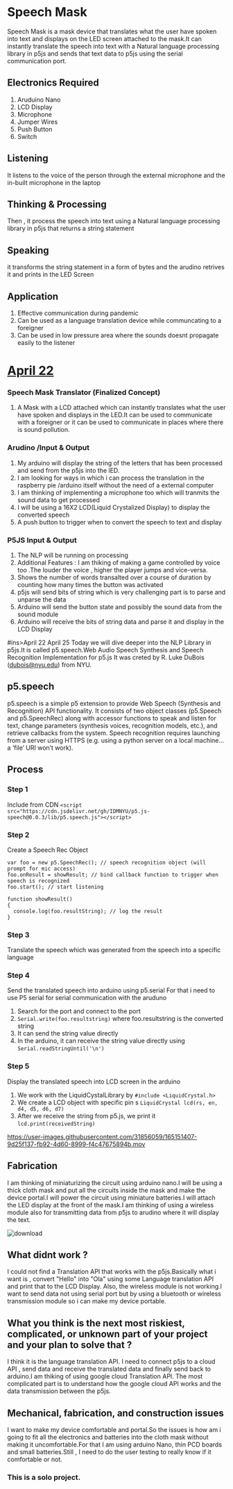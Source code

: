 # Speech Mask 



Speech Mask is a mask device that translates what the user have spoken into text and displays
on the LED screen attached to the mask.It can instantly translate the speech into 
text with a Natural language processing library in p5js and sends that text data to p5js using the 
serial communication port.

## Electronics Required

1. Aruduino Nano 
2. LCD Display
3. Microphone
4. Jumper Wires
5. Push Button 
6. Switch


## Listening 
It listens to the voice of the person through the external microphone and the in-built microphone in the laptop 

## Thinking & Processing 
Then , it process the speech into text using a Natural language processing library in p5js that returns a string statement 


## Speaking 
it transforms the string statement in a form of bytes and the arudino retrives it and prints in the LED Screen


## Application 
1. Effective communication during pandemic 
2. Can be used as a language translation device while communcating to a foreigner 
3. Can be used in low pressure area where the sounds doesnt propagate easily to the listener




# <ins>April 22</ins>



### Speech Mask Translator (Finalized Concept)
1. A Mask with a LCD attached which can instantly translates what the user have spoken and displays in the LED.It can be used to communicate with a foreigner or it can be used to communicate in places where there is sound pollution.


### Arudino /Input & Output
1. My arduino will display the string of the letters that has been processed and send from the p5js into the lED.
2. I am looking for ways in which i can process the translation in the raspberry pie /arduino itself without the need of a external computer 
3. I am thinking of implementing a microphone too which will tranmits the sound data to get processed
4. I will be using a 16X2 LCD(Liquid Crystalized Display) to display the converted speech 
5. A push button to trigger when to convert the speech to text and display


### P5JS Input & Output 
1. The NLP will be running on processing
2. Additional Features : I am thiking of making a game controlled by voice too .The louder the voice , higher the player jumps and vice-versa.
3. Shows the number of words transalted over a course of duration by counting how many times the button was activated
4. p5js will send bits of string which is very challenging part is to parse and unparse the data
5. Arduino will send the button state and possibly the sound data from the sound module
6. Arduino will receive the bits of string data and parse it and display in the LCD Display 


#ins>April 22</ins> April 25
Today we will dive deeper into the NLP Library in p5js.It is called p5.speech.Web Audio Speech Synthesis and Speech Recognition Implementation for p5.js 
It was creted by R. Luke DuBois (dubois@nyu.edu) from NYU.

## p5.speech

p5.speech is a simple p5 extension to provide Web Speech (Synthesis and Recognition) API functionality. It consists of two object classes (p5.Speech and p5.SpeechRec) along with accessor functions to speak and listen for text, change parameters (synthesis voices, recognition models, etc.), and retrieve callbacks from the system.
Speech recognition requires launching from a server using HTTPS (e.g. using a python server on a local machine… a ‘file’ URI won’t work).


## Process 
### Step 1
Include from CDN
````<script src="https://cdn.jsdelivr.net/gh/IDMNYU/p5.js-speech@0.0.3/lib/p5.speech.js"></script>````

### Step 2 
 Create a Speech Rec Object 

````
var foo = new p5.SpeechRec(); // speech recognition object (will prompt for mic access)
foo.onResult = showResult; // bind callback function to trigger when speech is recognized
foo.start(); // start listening

function showResult()
{
  console.log(foo.resultString); // log the result
}
````

### Step 3 
Translate the speech which was generated from the speech into a specific language

### Step 4
Send the translated speech into arduino using p5.serial
For that i need to use P5 serial for serial communication with the aruduno

1. Search for the port and connect to the port 
2. ````Serial.write(foo.resultstring)```` where foo.resultstring is the converted string 
3. It can send the string value directly 
4. In the arduino, it can receive the string value directly using ````Serial.readStringUntil('\n')```` 


### Step 5
Display the translated speech into LCD screen in the arduino 


1. We work with the LiquidCystalLibrary by ````#include <LiquidCrystal.h>````
2. We create a LCD object with specific pin s ````LiquidCrystal lcd(rs, en, d4, d5, d6, d7)````
3. After we receive the string from p5.js, we print it ````lcd.print(receivedString)````



https://user-images.githubusercontent.com/31856059/165151407-9d25f137-fb92-4d60-8999-f4c47675894b.mov




## Fabrication 

I am thinking of miniaturizing the circuit using arduino nano.I will be using a thick cloth mask and put all the circuits inside the mask and make the device portal.I will power the circuit using miniature batteries.I will attach the LED display at the front of the mask.I am thinking of using a wireless module also for transmitting data from p5js to arudino where it will display the text.

![download](https://user-images.githubusercontent.com/31856059/165151471-40971e46-93e7-42ba-aeef-02a567c7880c.jpeg)




## What didnt work ?

I could not find a Translation API that works with the p5js.Basically what i want is , convert "Hello" into "Ola" using some Language translation API and print that to the LCD Display. Also, the wireless module is not working.I want to send data not using serial port but by using a bluetooth or wireless transmission module so i can make my device portable.


## What you think is the next most riskiest, complicated, or unknown part of your project and your plan to solve that ?

I think it is the language translation API. I need to connect p5js to a cloud API , send data and receive the translated data and finally send back to arduino.I am thiking of using google cloud Translation API. The most complicated part is to understand how the google cloud API works and the data transmission between the p5js.


## Mechanical, fabrication, and construction issues

I want to make my device comfortable and portal.So the issues is how am i going to fit all the electronics and batteries into the cloth mask without making it uncomfortable.For that I am using arduino Nano, thin PCD boards and small batteries.Still , I need to do the user testing to really know if it comfortable or not.









### This is a solo project.
